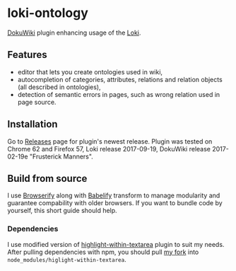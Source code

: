 # loki-ontology

[DokuWiki](https://www.dokuwiki.org/dokuwiki#) plugin enhancing usage of the [Loki](http://loki.ia.agh.edu.pl/wiki/docs:loki-about).  

## Features
- editor that lets you create ontologies used in wiki,
- autocompletion of categories, attributes, relations and relation objects (all described in ontologies),
- detection of semantic errors in pages, such as wrong relation used in page source.

## Installation
Go to [Releases](https://github.com/pwamej/loki-ontology/releases) page for plugin's newest release. Plugin was tested on Chrome 62 and Firefox 57, Loki release 2017-09-19, DokuWiki release 2017-02-19e "Frusterick Manners".

## Build from source
I use [Browserify](http://browserify.org/) along with [Babelify](https://github.com/babel/babelify) transform to manage modularity and guarantee compability with older browsers. If you want to bundle code by yourself, this short guide should help.

### Dependencies
I use modified version of [highlight-within-textarea](https://github.com/lonekorean/highlight-within-textarea) plugin to suit my needs. After pulling dependencies with npm, you should pull [my fork](https://github.com/pwamej/highlight-within-textarea) into `node_modules/higlight-within-textarea`.